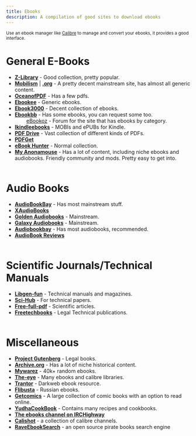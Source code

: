 ```yaml
---
title: Ebooks
description: A compilation of good sites to download ebooks
---
```


<sub>Use an ebook manager like [Calibre](https://calibre-ebook.com/) to manage and convert your ebooks, it provides a good interface.</sub>

# General E-Books

- [**Z-Library**](http://www.z-lib.org/) - Good collection, pretty popular.
- [**Mobilism**](https://mobilism.me) | [**.org**](https://mobilism.org/) - A pretty decent mainstream site, has almost all generic content.
- [**OceanofPDF**](https://oceanofpdf.com/) - Has a few pdfs.
- [**Ebookee**](https://ebookee.com/) - Generic ebooks.
- [**Ebook3000**](http://www.Ebook3000.com) - Decent collection of ebooks.
- [**Ebookbb**](https://www.ebookbb.com/) - Has some ebooks, you can request some too.  
&nbsp;&nbsp;&nbsp;&nbsp;&nbsp;&nbsp;&nbsp;&nbsp;[eBookoz](https://ebookoz.net/viewforum.php?f=5) - Forum for the site that has ebooks by category.  
- [**Ikindleebooks**](https://ikindlebooks.com/) - MOBIs and ePUBs for Kindle.
- [**PDF Drive**](https://www.pdfdrive.com/) - Vast collection of different kinds of PDFs.
- [**PDFGet**](https://pdfget.com/)
- [**eBook Hunter**](https://ebook-hunter.org/) - Normal collection.
- [**My Anonamouse**](https://www.myanonamouse.net/) - Has a lot of content, including niche ebooks and audiobooks. Friendly community and mods. Pretty easy to get into.
&nbsp;  
&nbsp;
# Audio Books
- [**AudioBookBay**](http://www.audiobookbay.net/) - Has most mainstream stuff.
- [**XAudioBooks**](https://xaudiobooks.com/) 
- [**Golden Audiobooks**](https://goldenaudiobooks.com/) - Mainstream.
- [**Galaxy Audiobooks**](https://galaxyaudiobook.com/) - Mainstream.
- [**Audiobookbay**](http://www.audiobookbay.net/) - Has most audiobooks, recommended.
- [**AudioBook Reviews**](https://audiobookreviews.com/)
&nbsp;  
&nbsp;
# Scientific Journals/Technical Manuals

- [**Libgen-fun**](http://www.libgen.fun/) - Technical manuals and magazines.
- [**Sci-Hub**](https://sci-hub.se/) - For technical papers.
- [**Free-full-pdf**](http://www.freefullpdf.com/) - Scientific articles.
- [**Freetechbooks**](https://www.freetechbooks.com/) - Legal Technical publications.
&nbsp;  
&nbsp;
# Miscellaneous

- [**Project Gutenberg**](http://www.gutenberg.org/) - Legal books.
- [**Archive.org**](https://archive.org/details/southerncookbook00lustrich/page/34/mode/2up) - Has a lot of niche historical content.
- [**Mywarez**](https://mywarez.org/) - 40k+ random ebooks.
- [**The-eye**](https://the-eye.eu/public/Books/) - Many ebooks and calibre libraries.
- [**Trantor**](https://trantor.is/) - Darkweb ebook resource.
- [**Flibusta**](https://flibusta.site/) - Russian ebooks.
- [**Getcomics**](http://www.getcomics.info/) - A large collection of comic books with an option to read online.
- [**YudhaCookBook**](https://www.yudhacookbook.my.id/) - Contains many recipes and cookbooks.
- [**The ebooks channel on IRCHighway**](https://redd.it/2oftbu)
- [**Calishot**](https://redd.it/oh1673) - a collection of calibre channels.
- [**RaveEbookSearch**](https://ravebooksearch.com/?q=%s) - an open source pirate books search engine
 


